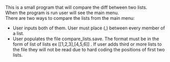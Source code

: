 This is a small program that will compare the diff between two lists.
<br/> When the program is run user will see the main menu. <br/> There are two ways to compare the lists from the main menu:
* User inputs both of them. User must place (,) between every member of a list.
* User populates the file compare_lists.save. The format must be in the form of list of lists ex [[1,2,3],[4,5,6]] . If user adds third or more lists to the file they will not be read due to hard coding the positions of first two lists.